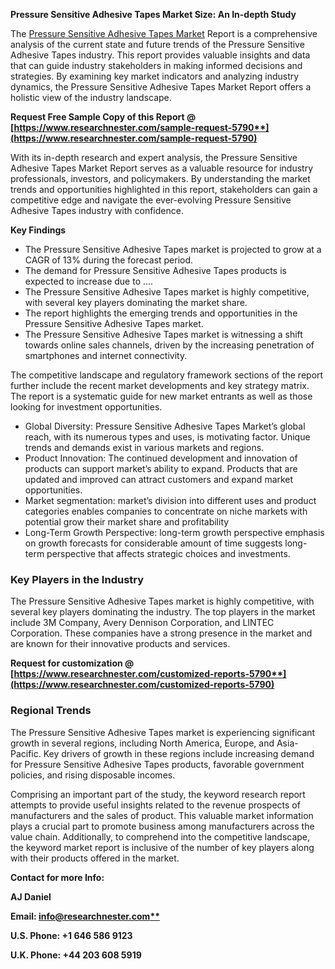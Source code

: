 ﻿**Pressure Sensitive Adhesive Tapes Market Size: An In-depth Study**

The [Pressure Sensitive Adhesive Tapes Market](https://www.researchnester.com/reports/pressure-sensitive-adhesive-tapes-market/5790) Report is a comprehensive analysis of the current state and future trends of the Pressure Sensitive Adhesive Tapes industry. This report provides valuable insights and data that can guide industry stakeholders in making informed decisions and strategies. By examining key market indicators and analyzing industry dynamics, the Pressure Sensitive Adhesive Tapes Market Report offers a holistic view of the industry landscape.

**Request Free Sample Copy of this Report @ [https://www.researchnester.com/sample-request-5790**](https://www.researchnester.com/sample-request-5790)**

With its in-depth research and expert analysis, the Pressure Sensitive Adhesive Tapes Market Report serves as a valuable resource for industry professionals, investors, and policymakers. By understanding the market trends and opportunities highlighted in this report, stakeholders can gain a competitive edge and navigate the ever-evolving Pressure Sensitive Adhesive Tapes industry with confidence.

**Key Findings**

- The Pressure Sensitive Adhesive Tapes market is projected to grow at a CAGR of 13% during the forecast period.
- The demand for Pressure Sensitive Adhesive Tapes products is expected to increase due to ….
- The Pressure Sensitive Adhesive Tapes market is highly competitive, with several key players dominating the market share.
- The report highlights the emerging trends and opportunities in the Pressure Sensitive Adhesive Tapes market.
- The Pressure Sensitive Adhesive Tapes market is witnessing a shift towards online sales channels, driven by the increasing penetration of smartphones and internet connectivity.

The competitive landscape and regulatory framework sections of the report further include the recent market developments and key strategy matrix. The report is a systematic guide for new market entrants as well as those looking for investment opportunities.

- Global Diversity: Pressure Sensitive Adhesive Tapes Market’s global reach, with its numerous types and uses, is motivating factor. Unique trends and demands exist in various markets and regions.
- Product Innovation: The continued development and innovation of products can support market’s ability to expand. Products that are updated and improved can attract customers and expand market opportunities.
- Market segmentation: market’s division into different uses and product categories enables companies to concentrate on niche markets with potential grow their market share and profitability
- Long-Term Growth Perspective: long-term growth perspective emphasis on growth forecasts for considerable amount of time suggests long-term perspective that affects strategic choices and investments.
### **Key Players in the Industry**
The Pressure Sensitive Adhesive Tapes market is highly competitive, with several key players dominating the industry. The top players in the market include 3M Company, Avery Dennison Corporation, and LINTEC Corporation. These companies have a strong presence in the market and are known for their innovative products and services.

**Request for customization @ [https://www.researchnester.com/customized-reports-5790**](https://www.researchnester.com/customized-reports-5790)**
### **Regional Trends**
The Pressure Sensitive Adhesive Tapes market is experiencing significant growth in several regions, including North America, Europe, and Asia-Pacific. Key drivers of growth in these regions include increasing demand for Pressure Sensitive Adhesive Tapes products, favorable government policies, and rising disposable incomes.

Comprising an important part of the study, the keyword research report attempts to provide useful insights related to the revenue prospects of manufacturers and the sales of product. This valuable market information plays a crucial part to promote business among manufacturers across the value chain. Additionally, to comprehend into the competitive landscape, the keyword market report is inclusive of the number of key players along with their products offered in the market.

**Contact for more Info:**

**AJ Daniel**

**Email: [info@researchnester.com**](mailto:info@researchnester.com)**

**U.S. Phone: +1 646 586 9123** 

**U.K. Phone: +44 203 608 5919**

